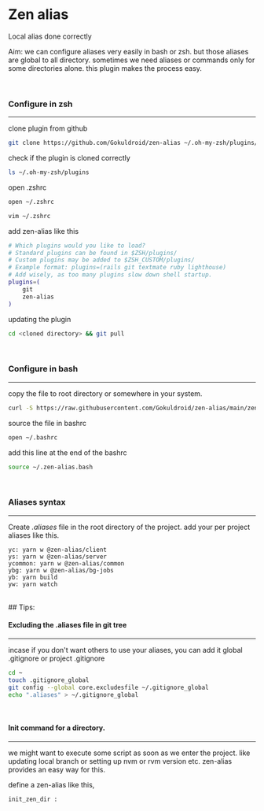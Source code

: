 # Zen alias
Local alias done correctly

Aim: we can configure aliases very easily in bash or zsh. but those aliases are global to all directory. sometimes we need aliases or commands only for some directories alone. this plugin makes the process easy.

<br>

### Configure in zsh
------------

clone plugin from github
```bash
git clone https://github.com/Gokuldroid/zen-alias ~/.oh-my-zsh/plugins/zen-alias
```

check if the plugin is cloned correctly

```bash
ls ~/.oh-my-zsh/plugins
```

open .zshrc

```bash
open ~/.zshrc
```

```bash
vim ~/.zshrc
```

add zen-alias like this

```bash
# Which plugins would you like to load?
# Standard plugins can be found in $ZSH/plugins/
# Custom plugins may be added to $ZSH_CUSTOM/plugins/
# Example format: plugins=(rails git textmate ruby lighthouse)
# Add wisely, as too many plugins slow down shell startup.
plugins=(
    git
    zen-alias
)
```

updating the plugin
```bash
cd <cloned directory> && git pull
```
<br>

### Configure in bash
-----

copy the file to root directory or somewhere in your system.
```bash
curl -S https://raw.githubusercontent.com/Gokuldroid/zen-alias/main/zen-alias.plugin.zsh > ~/.zen-alias.bash
```

source the file in bashrc
```bash
open ~/.bashrc
```

add this line at the end of the bashrc
```bash
source ~/.zen-alias.bash
```
<br>

### Aliases syntax
-----

Create *.aliases* file in the root directory of the project. add your per project aliases like this.

```
yc: yarn w @zen-alias/client
ys: yarn w @zen-alias/server
ycommon: yarn w @zen-alias/common
ybg: yarn w @zen-alias/bg-jobs
yb: yarn build
yw: yarn watch
```
<br>
## Tips:

#### Excluding the .aliases file in git tree
----
incase if you don't want others to use your aliases, you can add it global .gitignore or project .gitignore

```bash
cd ~
touch .gitignore_global
git config --global core.excludesfile ~/.gitignore_global
echo ".aliases" > ~/.gitignore_global
```

<br>

#### Init command for a directory.
---
we might want to execute some script as soon as we enter the project. like updating local branch or setting up nvm or rvm version etc. zen-alias provides an easy way for this.

define a zen-alias like this,
```bash
init_zen_dir : 
```
